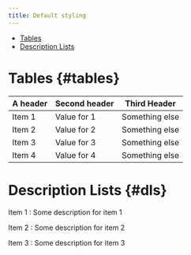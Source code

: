 ```yaml
---
title: Default styling
---
```


<nav markdown="1">

* [Tables](#tables)
* [Description Lists](#dls)

</nav>

Tables  {#tables}
=============

| A header | Second header | Third Header   |
|----------|---------------|----------------|
| Item 1   | Value for 1   | Something else |
| Item 2   | Value for 2   | Something else |
| Item 3   | Value for 3   | Something else |
| Item 4   | Value for 4   | Something else |

Description Lists {#dls}
===============

Item 1
:  Some description for item 1

Item 2
:  Some description for item 2

Item 3
:  Some description for item 3
